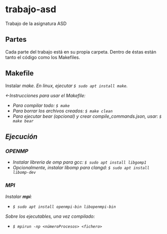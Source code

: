 # trabajo-asd
Trabajo de la asignatura ASD

## Partes

Cada parte del trabajo está en su propia carpeta.
Dentro de éstas están tanto el código como los Makefiles.

## Makefile

Instalar <em>make<em>.
En linux, ejecutar `$ sudo apt install make`.

<-Instrucciones para usar el Makefile:
- Para compilar todo: `$ make`
- Para borrar los archivos creados: `$ make clean`
- Para ejecutar bear (opcional) y crear compile_commands.json, usar: `$ make bear`

## Ejecución

### OPENMP

- Instalar libreria de omp para gcc:  `$ sudo apt install libgomp1`
- Opcionalmente, instalar libomp para clangd:  `$ sudo apt install libomp-dev`

### MPI

Instalar **mpi**:

- `$ sudo apt install openmpi-bin libopenmpi-bin`


Sobre los ejecutables, una vez compilado:

- `$ mpirun -np <númeroProcesos> <fichero>`
